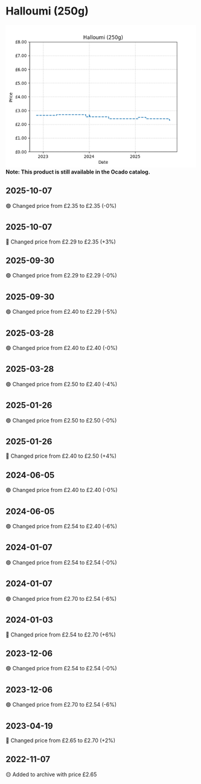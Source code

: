# Halloumi (250g)
![](charts/product-65186011.png)
**Note: This product is still available in the Ocado catalog.**
## 2025-10-07
🟢 Changed price from £2.35 to £2.35 (-0%)
## 2025-10-07
🔴 Changed price from £2.29 to £2.35 (+3%)
## 2025-09-30
🟢 Changed price from £2.29 to £2.29 (-0%)
## 2025-09-30
🟢 Changed price from £2.40 to £2.29 (-5%)
## 2025-03-28
🟢 Changed price from £2.40 to £2.40 (-0%)
## 2025-03-28
🟢 Changed price from £2.50 to £2.40 (-4%)
## 2025-01-26
🟢 Changed price from £2.50 to £2.50 (-0%)
## 2025-01-26
🔴 Changed price from £2.40 to £2.50 (+4%)
## 2024-06-05
🟢 Changed price from £2.40 to £2.40 (-0%)
## 2024-06-05
🟢 Changed price from £2.54 to £2.40 (-6%)
## 2024-01-07
🟢 Changed price from £2.54 to £2.54 (-0%)
## 2024-01-07
🟢 Changed price from £2.70 to £2.54 (-6%)
## 2024-01-03
🔴 Changed price from £2.54 to £2.70 (+6%)
## 2023-12-06
🟢 Changed price from £2.54 to £2.54 (-0%)
## 2023-12-06
🟢 Changed price from £2.70 to £2.54 (-6%)
## 2023-04-19
🔴 Changed price from £2.65 to £2.70 (+2%)
## 2022-11-07
🟡 Added to archive with price £2.65